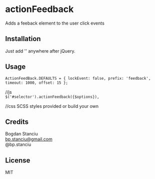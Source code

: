 # actionFeedback
Adds a feeback element to the user click events 

## Installation
Just add '<script src="../actionFeedback.js"></script>' anywhere after jQuery.

## Usage
`ActionFeedBack.DEFAULTS = {
	lockEvent: false,
	prefix: 'feedback',
	timeout: 1000,
	offset: 15
};`    

//js  
`$('#selector').actionFeedback({$options}),`

//css
SCSS styles provided or build your own

## Credits

Bogdan Stanciu  
bp.stanciu@gmail.com  
@bp.stanciu  

## License

MIT
